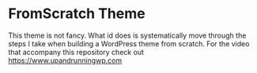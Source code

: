 # FromScratch Theme
This theme is not fancy. What id does is systematically move through the steps I take when building a WordPress theme from scratch.
For the video that accompany this repository check out https://www.upandrunningwp.com
